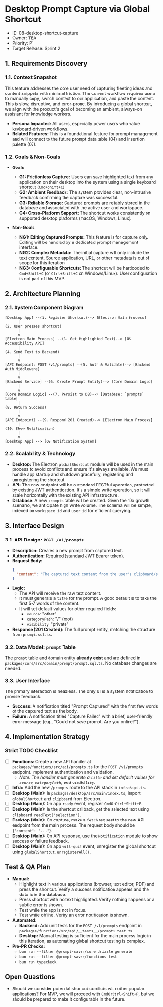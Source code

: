 # Desktop Prompt Capture via Global Shortcut

- ID: 08-desktop-shortcut-capture
- Owner: TBA
- Priority: P1
- Target Release: Sprint 2

## 1. Requirements Discovery

### 1.1. Context Snapshot

This feature addresses the core user need of capturing fleeting ideas and content snippets with minimal friction. The current workflow requires users to manually copy, switch context to our application, and paste the content. This is slow, disruptive, and error-prone. By introducing a global shortcut, we align with the product's goal of becoming an ambient, always-on assistant for knowledge workers.

- **Persona Impacted:** All users, especially power users who value keyboard-driven workflows.
- **Related Features:** This is a foundational feature for prompt management and will connect to the future prompt data table (04) and insertion palette (07).

### 1.2. Goals & Non-Goals

- **Goals**

  - **G1: Frictionless Capture:** Users can save highlighted text from any application on their desktop into the system using a single keyboard shortcut (`Cmd+Shift+C`).
  - **G2: Ambient Feedback:** The system provides clear, non-intrusive feedback confirming the capture was successful.
  - **G3: Reliable Storage:** Captured prompts are reliably stored in the database and associated with the active user and workspace.
  - **G4: Cross-Platform Support:** The shortcut works consistently on supported desktop platforms (macOS, Windows, Linux).

- **Non-Goals**
  - **NG1: Editing Captured Prompts:** This feature is for capture only. Editing will be handled by a dedicated prompt management interface.
  - **NG2: Complex Metadata:** The initial capture will only include the text content. Source application, URL, or other metadata is out of scope for this iteration.
  - **NG3: Configurable Shortcuts:** The shortcut will be hardcoded to `Cmd+Shift+C` (or `Ctrl+Shift+C` on Windows/Linux). User configuration is not part of this MVP.

## 2. Architecture Planning

### 2.1. System Component Diagram

```
[Desktop App] --(1. Register Shortcut)--> [Electron Main Process]
      |
(2. User presses shortcut)
      |
      v
[Electron Main Process] --(3. Get Highlighted Text)--> [OS Accessibility API]
      |
(4. Send Text to Backend)
      |
      v
[API Endpoint: POST /v1/prompts] --(5. Auth & Validate)--> [Backend Auth Middleware]
      |
      v
[Backend Service] --(6. Create Prompt Entity)--> [Core Domain Logic]
      |
      v
[Core Domain Logic] --(7. Persist to DB)--> [Database: `prompts` table]
      |
(8. Return Success)
      |
      v
[API Endpoint] --(9. Respond 201 Created)--> [Electron Main Process]
      |
(10. Show Notification)
      |
      v
[Desktop App] --> [OS Notification System]
```

### 2.2. Scalability & Technology

- **Desktop:** The Electron `globalShortcut` module will be used in the main process to avoid conflicts and ensure it's always available. We must handle app startup and shutdown gracefully, registering and unregistering the shortcut.
- **API:** The new endpoint will be a standard RESTful operation, protected by existing JWT authentication. It's a simple write operation, so it will scale horizontally with the existing API infrastructure.
- **Database:** A new `prompts` table will be created. Given the 10x growth scenario, we anticipate high write volume. The schema will be simple, indexed on `workspace_id` and `user_id` for efficient querying.

## 3. Interface Design

### 3.1. API Design: `POST /v1/prompts`

- **Description:** Creates a new prompt from captured text.
- **Authentication:** Required (standard JWT Bearer token).
- **Request Body:**
  ```json
  {
    "content": "The captured text content from the user's clipboard/selection."
  }
  ```
- **Logic:**
  - The API will receive the raw text content.
  - It must generate a `title` for the prompt. A good default is to take the first 5-7 words of the content.
  - It will set default values for other required fields:
    - `source`: "other"
    - `categoryPath`: "/" (root)
    - `visibility`: "private"
- **Response (201 Created):** The full prompt entity, matching the structure from `prompt.sql.ts`.

### 3.2. Data Model: `prompt` Table

The `prompt` table and domain entity **already exist** and are defined in `packages/core/src/domain/prompt/prompt.sql.ts`. No database changes are needed.

### 3.3. User Interface

The primary interaction is headless. The only UI is a system notification to provide feedback.

- **Success:** A notification titled "Prompt Captured" with the first few words of the captured text as the body.
- **Failure:** A notification titled "Capture Failed" with a brief, user-friendly error message (e.g., "Could not save prompt. Are you online?").

## 4. Implementation Strategy

### Strict TODO Checklist

- [ ] **Functions:** Create a new API handler at `packages/functions/src/api/prompts.ts` for the `POST /v1/prompts` endpoint. Implement authentication and validation.
  - _Note: The handler must generate a `title` and set default values for `source`, `categoryPath`, and `visibility`._
- [ ] **Infra:** Add the new `/prompts` route to the API stack in `infra/api.ts`.
- [ ] **Desktop (Main):** In `packages/desktop/src/main/index.ts`, import `globalShortcut` and `clipboard` from Electron.
- [ ] **Desktop (Main):** On app `ready` event, register `CmdOrCtrl+Shift+P`.
- [ ] **Desktop (Main):** In the shortcut callback, get the selected text using `clipboard.readText('selection')`.
- [ ] **Desktop (Main):** On capture, make a `fetch` request to the new API endpoint from the main process. The request body should be `{"content": "..."}`.
- [ ] **Desktop (Main):** On API response, use the `Notification` module to show success or failure feedback.
- [ ] **Desktop (Main):** On app `will-quit` event, unregister the global shortcut using `globalShortcut.unregisterAll()`.

## Test & QA Plan

- **Manual:**
  - Highlight text in various applications (browser, text editor, PDF) and press the shortcut. Verify a success notification appears and the data is in the database.
  - Press shortcut with no text highlighted. Verify nothing happens or a subtle error is shown.
  - Test while the app is not in focus.
  - Test while offline. Verify an error notification is shown.
- **Automated:**
  - **Backend:** Add unit tests for the `POST /v1/prompts` endpoint in `packages/functions/src/api/__tests__/prompts.test.ts`.
  - **Desktop:** Manual testing is sufficient for the main process logic in this iteration, as automating global shortcut testing is complex.
- **Pre-PR Checks:**
  - `bun run --filter @prompt-saver/core drizzle:generate`
  - `bun run --filter @prompt-saver/functions test`
  - `bun run typecheck`

## Open Questions

- Should we consider potential shortcut conflicts with other popular applications? For MVP, we will proceed with `CmdOrCtrl+Shift+P`, but we should be prepared to make it configurable in the future.
